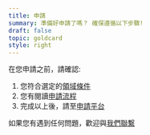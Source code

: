 ```yaml
---
title: 申請
summary: 準備好申請了嗎？ 確保遵循以下步驟!
draft: false
topic: goldcard
style: right
---
```

在您申請之前，請確認:

1. 您符合選定的[領域條件](https://goldcard.nat.gov.tw/zh/qualification/)
2. 您有閱讀[申請流程](/zh/application/)
3. 完成以上後，請至[申請平台](https://coa.immigration.gov.tw/coa-frontend/four-in-one/entry/golden-card)

如果您有遇到任何問題，歡迎與[我們聯繫](/zh/help-desk/)